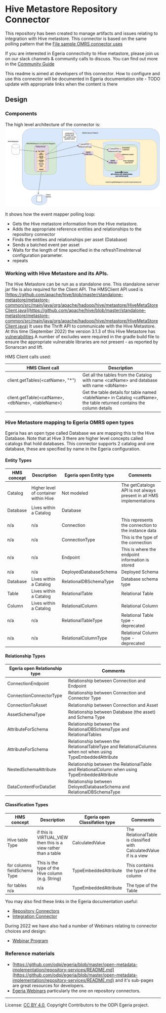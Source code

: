 <!-- SPDX-License-Identifier: CC-BY-4.0 -->
<!-- Copyright Contributors to the ODPi Egeria project. -->

# Hive Metastore Repository Connector

This repository has been created to manage artifacts and issues relating to integration with Hive metastore.
This connector is based on the same polling pattern that the [File sample OMRS connector uses](https://github.com/odpi/egeria-connector-repository-file-sample)

If you are interested in Egeria connectivity to Hive metastore, please join us on our slack channels
& community calls to discuss. You can find out more in the [Community Guide](http://egeria-project.org/guides/community/)

This readme is aimed at developers of this connector. How to configure and use this connector will be documented in 
Egeria documentation site - TODO update with appropriate links when the content is there 

## Design

### Components
The high level architecture of the connector is:
![Caching Repository proxy components](images/HMS%20Connector.drawio.png)

It shows how the event mapper polling loop:
- Gets the Hive metastore information from the Hive metastore. 
- Adds the appropriate reference entities and relationships to the repository connector
- Finds the entities and relationships per asset (Database)
- Sends a batched event per asset
- Waits for the length of time specified in the refreshTimeInterval configuration parameter.
- repeats

### Working with Hive Metastore and its APIs.

The Hive Metastore can be run as a standalone one. This standalone server jar file is also required for the Client
API. The HMSClient API used is 
[https://github.com/apache/hive/blob/master/standalone-metastore/metastore-common/src/main/java/org/apache/hadoop/hive/metastore/HiveMetaStoreClient.java](https://github.com/apache/hive/blob/master/standalone-metastore/metastore-common/src/main/java/org/apache/hadoop/hive/metastore/HiveMetaStoreClient.java)
It uses the Thrift API to communicate with the Hive Metastore.
At this time (September 2022) the version 3.1.3 of this Hive Metastore has [vulnerabilities](https://mvnrepository.com/artifact/org.apache.hive/hive-standalone-metastore/3.1.3)
A number of excludes were required in the gradle build file to ensure the appropriate vulnerable libraries are not present - as reported by Sonarscan and lift.

HMS Client calls used:


| HMS Client call                                        | Description                                                                                                                         |
|--------------------------------------------------------|-------------------------------------------------------------------------------------------------------------------------------------|
| client.getTables(&lt;catName&gt;,  "*")          | Get all the tables from the Catalog with name &lt;catName&gt; and database with name &lt;dbName&gt;                                 |
| client.getTable(&lt;catName&gt;, &lt;dbName&gt;, &lt;tableName&gt;) | Get the table details for table named &lt;tableName&gt; in Catalog &lt;catName&gt;, the table returned contains the column details |


### Hive Metastore mapping to Egeria OMRS open types


Egeria has an open type called Database we are mapping this to the Hive Database. Note that at Hive 3 there are 
higher level concepts called catalogs that hold databases. This connector supports 2 catalog and one database,
these are specified by name in the Egeria configuration.

#### Entity Types 

| HMS concept | Description                           | Egeria open Entity type | Comments                                                             |
|-------------|---------------------------------------|-------------------------|----------------------------------------------------------------------|
| Catalog     | Higher level of container within Hive | Not modeled             | The getCatalogs API is not always present in all HMS implementations |
| Database    | Lives within a Catalog                | Database                |                                                                      |
| n/a         | n/a                                   | Connection              | This represents the connection to the instance data                  |
| n/a         | n/a                                   | ConnectionType          | This is the type of the connection                                   |
| n/a         | n/a                                   | Endpoint                | This is where the endpoint information is stored                     |
| n/a         | n/a                                   | DeployedDatabaseSchema  | Deployed Schema                                                      |
| Database    | Lives within a Catalog                | RelationalDBSchemaType  | Database schema type                                                 |
| Table       | Lives within a Catalog                | RelationalTable         | Relational Table                                                     |
| Column       | Lives within a Catalog                | RelationalColumn        | Relational Column                                                    |
| n/a         | n/a                 | RelationalTableType     | Relational Table type - deprecated                                   |
| n/a         | n/a                 | RelationalColumnType    | Relational Column type - deprecated                                  |

#### Relationship Types

| Egeria open Relationship type | Comments                                                                                                     |
|-------------------------------|--------------------------------------------------------------------------------------------------------------|
 | ConnectionEndpoint            | Relationship between Connection and Endpoint                                                                 |
 | ConnectionConnectorType       | Relationship between Connection and Connector Type                                                           |
 | ConnectionToAsset             | Relationship between Connection and Asset                                                                    |
 | AssetSchemaType               | Relationship between Database (the asset) and Schema Type                                                    |
 | AttributeForSchema            | Relationship between the RelationalDBSchemaType and RelationalTables                                         |
| AttributeForSchema            | Relationship between the RelationalTableType and RelationalColumns when not when using TypeEmbeddedAttribute | 
| NestedSchemaAttribute         | Relationship between the RelationalTable and RelationalColumn when using TypeEmbeddedAttribute               |
 | DataContentForDataSet         | Relationship between DeloyedDatabaseSchema and RelationalDBSchemaType                                        |

#### Classification Types

| HMS concept                  | Description                                                     | Egeria open Classifation type | Comments                                                            |
|------------------------------|-----------------------------------------------------------------|-------------------------------|---------------------------------------------------------------------|
| Hive table Type              | if this is VIRTUAL_VIEW then this is a view rather than a table | CalculatedValue               | The RelationalTable is classified with CalculatedValue if is a view |
| for columns fieldSchema Type | This is the type of the Hive column (e.g. String)               | TypeEmbeddedAttribute         | This contains the type of the column                                |
| for tables n/a               | n/a                                                             | TypeEmbeddedAttribute         | The type of the Table                                               |



You may also find these links in the Egeria documentation useful:
* [Repository Connectors](https://egeria-project.org/concepts/repository-connector/)
* [Integration Connector](http://egeria-project.org/concepts/integration-connector/)

During 2022 we have also had a number of Webinars relating to connector choices and design:
* [Webinar Program](https://egeria-project.org/education/webinar-program/overview/)


### Reference materials 

* [https://github.com/odpi/egeria/blob/master/open-metadata-implementation/repository-services/README.md](https://github.com/odpi/egeria/blob/master/open-metadata-implementation/repository-services/README.md)
  and it's sub-pages are great resources for developers.
* [Egeria Webinars](https://wiki.lfaidata.foundation/display/EG/Egeria+Webinar+program) particularly the one on repository connectors.


----

License: [CC BY 4.0](https://creativecommons.org/licenses/by/4.0/),
Copyright Contributors to the ODPi Egeria project.

